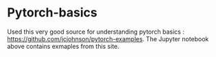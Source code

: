 # Pytorch-basics

Used this very good source for understanding pytorch basics : https://github.com/jcjohnson/pytorch-examples. The Jupyter notebook above contains exmaples from this site. 
